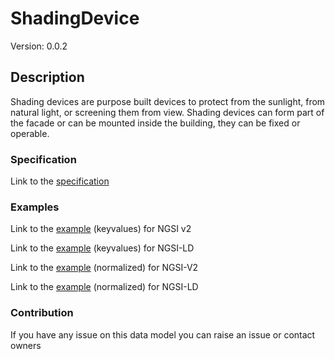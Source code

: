 # ShadingDevice
Version: 0.0.2

## Description 

Shading devices are purpose built devices to protect from the sunlight, from natural light, or screening them from view. Shading devices can form part of the facade or can be mounted inside the building, they can be fixed or operable.
### Specification

Link to the [specification](https://github.com/smart-data-models/incubated/tree/master/SAREF/s4bldg/ShadingDevice/doc/spec.md)

### Examples

Link to the [example](https://github.com/smart-data-models/incubated/tree/master/SAREF/s4bldg/ShadingDevice/examples/example.json) (keyvalues) for NGSI v2

Link to the [example](https://github.com/smart-data-models/incubated/tree/master/SAREF/s4bldg/ShadingDevice/examples/example.jsonld) (keyvalues) for NGSI-LD

Link to the [example](https://github.com/smart-data-models/incubated/tree/master/SAREF/s4bldg/ShadingDevice/examples/example-normalized.json) (normalized) for NGSI-V2

Link to the [example](https://github.com/smart-data-models/incubated/tree/master/SAREF/s4bldg/ShadingDevice/examples/example-normalized.jsonld) (normalized) for NGSI-LD
### Contribution

 If you have any issue on this data model you can raise an issue or contact owners
